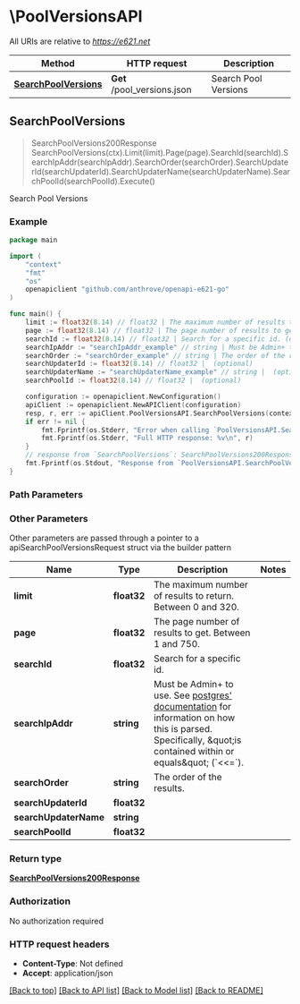 # \PoolVersionsAPI

All URIs are relative to *https://e621.net*

Method | HTTP request | Description
------------- | ------------- | -------------
[**SearchPoolVersions**](PoolVersionsAPI.md#SearchPoolVersions) | **Get** /pool_versions.json | Search Pool Versions



## SearchPoolVersions

> SearchPoolVersions200Response SearchPoolVersions(ctx).Limit(limit).Page(page).SearchId(searchId).SearchIpAddr(searchIpAddr).SearchOrder(searchOrder).SearchUpdaterId(searchUpdaterId).SearchUpdaterName(searchUpdaterName).SearchPoolId(searchPoolId).Execute()

Search Pool Versions



### Example

```go
package main

import (
	"context"
	"fmt"
	"os"
	openapiclient "github.com/anthrove/openapi-e621-go"
)

func main() {
	limit := float32(8.14) // float32 | The maximum number of results to return. Between 0 and 320. (optional)
	page := float32(8.14) // float32 | The page number of results to get. Between 1 and 750. (optional)
	searchId := float32(8.14) // float32 | Search for a specific id. (optional)
	searchIpAddr := "searchIpAddr_example" // string | Must be Admin+ to use. See [postgres' documentation](https://www.postgresql.org/docs/9.3/functions-net.html) for information on how this is parsed. Specifically, \"is contained within or equals\" (`<<=`). (optional)
	searchOrder := "searchOrder_example" // string | The order of the results. (optional)
	searchUpdaterId := float32(8.14) // float32 |  (optional)
	searchUpdaterName := "searchUpdaterName_example" // string |  (optional)
	searchPoolId := float32(8.14) // float32 |  (optional)

	configuration := openapiclient.NewConfiguration()
	apiClient := openapiclient.NewAPIClient(configuration)
	resp, r, err := apiClient.PoolVersionsAPI.SearchPoolVersions(context.Background()).Limit(limit).Page(page).SearchId(searchId).SearchIpAddr(searchIpAddr).SearchOrder(searchOrder).SearchUpdaterId(searchUpdaterId).SearchUpdaterName(searchUpdaterName).SearchPoolId(searchPoolId).Execute()
	if err != nil {
		fmt.Fprintf(os.Stderr, "Error when calling `PoolVersionsAPI.SearchPoolVersions``: %v\n", err)
		fmt.Fprintf(os.Stderr, "Full HTTP response: %v\n", r)
	}
	// response from `SearchPoolVersions`: SearchPoolVersions200Response
	fmt.Fprintf(os.Stdout, "Response from `PoolVersionsAPI.SearchPoolVersions`: %v\n", resp)
}
```

### Path Parameters



### Other Parameters

Other parameters are passed through a pointer to a apiSearchPoolVersionsRequest struct via the builder pattern


Name | Type | Description  | Notes
------------- | ------------- | ------------- | -------------
 **limit** | **float32** | The maximum number of results to return. Between 0 and 320. | 
 **page** | **float32** | The page number of results to get. Between 1 and 750. | 
 **searchId** | **float32** | Search for a specific id. | 
 **searchIpAddr** | **string** | Must be Admin+ to use. See [postgres&#39; documentation](https://www.postgresql.org/docs/9.3/functions-net.html) for information on how this is parsed. Specifically, \&quot;is contained within or equals\&quot; (&#x60;&lt;&lt;&#x3D;&#x60;). | 
 **searchOrder** | **string** | The order of the results. | 
 **searchUpdaterId** | **float32** |  | 
 **searchUpdaterName** | **string** |  | 
 **searchPoolId** | **float32** |  | 

### Return type

[**SearchPoolVersions200Response**](SearchPoolVersions200Response.md)

### Authorization

No authorization required

### HTTP request headers

- **Content-Type**: Not defined
- **Accept**: application/json

[[Back to top]](#) [[Back to API list]](../README.md#documentation-for-api-endpoints)
[[Back to Model list]](../README.md#documentation-for-models)
[[Back to README]](../README.md)

